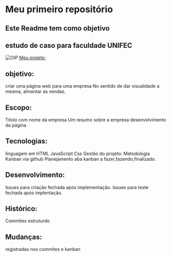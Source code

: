 

# Meu primeiro repositório
## Este Readme tem como objetivo 
## estudo de caso para faculdade UNIFEC
![OIP](https://github.com/user-attachments/assets/a1bf4a79-8927-4224-a48f-e319db4e81d4)
[Meu projeto:](file:///C:/Users/diama/OneDrive/%C3%81rea%20de%20Trabalho/UNIFECAF/index.html)

## objetivo:
criar uma página web para uma empresa
No sentido de dar visualidade a mesma,
almentar as vendas.

## Escopo:
Títolo com nome da empresa
Um resumo sobre a empresa
desenvolvimento da página

## Tecnologias:
linguagem em HTML
JavaScript
Css
Gestão do projeto:
Metodologia Kanban via github 
Planejamento aba kanban a fazer,fazendo,finalizado.

## Desenvolvimento:
Issues para criação fechada após implementação.
Issues para teste fechada após implentação.

## Histórico:
Commites estruturdo

## Mudanças:
registradas nos commites e kanban

